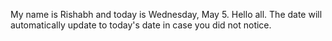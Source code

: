 My name is Rishabh and today is Wednesday, May 5. Hello all. The date will automatically update to today's date in case you did not notice.
